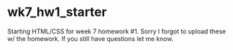 # wk7_hw1_starter

Starting HTML/CSS for week 7 homework #1.
Sorry I forgot to upload these w/ the homework.
If you still have questions let me know.
